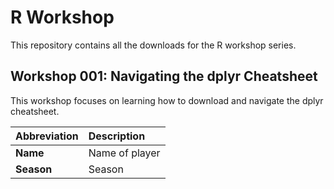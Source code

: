 # R Workshop

This repository contains all the downloads for the R workshop series.

## Workshop 001: Navigating the dplyr Cheatsheet

This workshop focuses on learning how to download and navigate the dplyr cheatsheet.



| Abbreviation | Description |
| :----- |:------|
**Name** | Name of player
**Season** | Season

